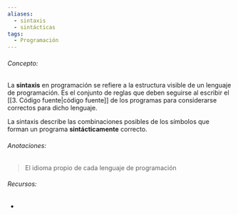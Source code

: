 ```yaml
---
aliases:
  - sintaxis
  - sintácticas
tags:
  - Programación
---
```

###### Concepto:

La **sintaxis** en programación se refiere a la estructura visible de un lenguaje de programación. Es el conjunto de reglas que deben seguirse al escribir el [[3. Código fuente|código fuente]] de los programas para considerarse correctos para dicho lenguaje.

La sintaxis describe las combinaciones posibles de los símbolos que forman un programa **sintácticamente** correcto.

###### Anotaciones:

> El idioma propio de cada lenguaje de programación

###### Recursos:

- 